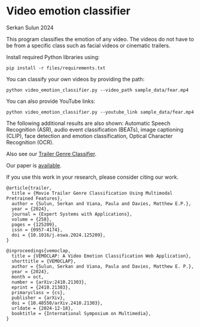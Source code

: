 # Video emotion classifier

Serkan Sulun 2024

This program classifies the emotion of any video. The videos do not have to be from a specific class such as facial videos or cinematic trailers.

Install required Python libraries using: 

`pip install -r files/requirements.txt`

You can classify your own videos by providing the path:

`python video_emotion_classifier.py --video_path sample_data/fear.mp4`

You can also provide YouTube links:

`python video_emotion_classifier.py --youtube_link sample_data/fear.mp4`

The following additional results are also shown: Automatic Speech Recognition (ASR), audio event classification (BEATs), image captioning (CLIP), face detection and emotion classification, Optical Character Recognition (OCR).

Also see our [Trailer Genre Classifier](https://github.com/serkansulun/trailer-genre-classification).

Our paper is [available](https://arxiv.org/pdf/2410.21303).

If you use this work in your research, please consider citing our work.

```
@article{trailer,
  title = {Movie Trailer Genre Classification Using Multimodal Pretrained Features},
  author = {Sulun, Serkan and Viana, Paula and Davies, Matthew E.P.},
  year = {2024},
  journal = {Expert Systems with Applications},
  volume = {258},
  pages = {125209},
  issn = {0957-4174},
  doi = {10.1016/j.eswa.2024.125209},
}
```

```
@inproceedings{vemoclap,
  title = {VEMOCLAP: A Video Emotion Classification Web Application},
  shorttitle = {VEMOCLAP},
  author = {Sulun, Serkan and Viana, Paula and Davies, Matthew E. P.},
  year = {2024},
  month = oct,
  number = {arXiv:2410.21303},
  eprint = {2410.21303},
  primaryclass = {cs},
  publisher = {arXiv},
  doi = {10.48550/arXiv.2410.21303},
  urldate = {2024-12-18},
  booktitle = {International Symposium on Multimedia},
}
```